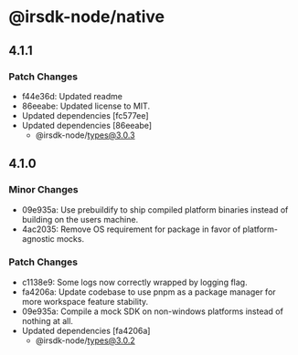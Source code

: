 # @irsdk-node/native

## 4.1.1

### Patch Changes

- f44e36d: Updated readme
- 86eeabe: Updated license to MIT.
- Updated dependencies [fc577ee]
- Updated dependencies [86eeabe]
  - @irsdk-node/types@3.0.3

## 4.1.0

### Minor Changes

- 09e935a: Use prebuildify to ship compiled platform binaries instead of building on the users machine.
- 4ac2035: Remove OS requirement for package in favor of platform-agnostic mocks.

### Patch Changes

- c1138e9: Some logs now correctly wrapped by logging flag.
- fa4206a: Update codebase to use pnpm as a package manager for more workspace feature stability.
- 09e935a: Compile a mock SDK on non-windows platforms instead of nothing at all.
- Updated dependencies [fa4206a]
  - @irsdk-node/types@3.0.2

